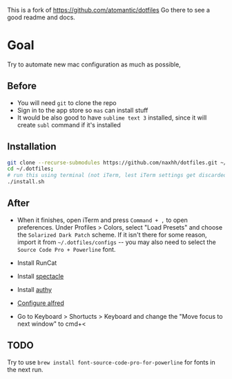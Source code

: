 This is a fork of https://github.com/atomantic/dotfiles
Go there to see a good readme and docs.

# Goal

Try to automate new mac configuration as much as possible,

## Before

* You will need `git` to clone the repo
* Sign in to the app store so `mas` can install stuff
* It would be also good to have `sublime text 3` installed, since it will create `subl` command if it's installed

## Installation

```bash
git clone --recurse-submodules https://github.com/naxhh/dotfiles.git ~/.dotfiles
cd ~/.dotfiles;
# run this using terminal (not iTerm, lest iTerm settings get discarded on exit)
./install.sh
```

## After

* When it finishes, open iTerm and press `Command + ,` to open preferences. Under Profiles > Colors, select "Load Presets" and choose the `Solarized Dark Patch` scheme. If it isn't there for some reason, import it from `~/.dotfiles/configs` -- you may also need to select the `Source Code Pro + Powerline` font.

* Install RunCat
* Install [spectacle](https://www.spectacleapp.com/)
* Install [authy](https://authy.com/download/)
* [Configure alfred](https://www.alfredapp.com/help/troubleshooting/cmd-space/)
* Go to Keyboard > Shortucts > Keyboard and change the "Move focus to next window" to cmd+<

## TODO

Try to use `brew install font-source-code-pro-for-powerline` for fonts in the next run.
